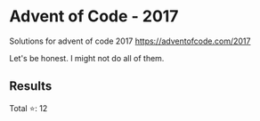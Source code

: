 # Advent of Code - 2017
Solutions for advent of code 2017 https://adventofcode.com/2017

Let's be honest. I might not do all of them.

## Results

Total :star:: 12
